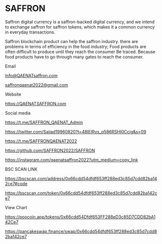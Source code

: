 # SAFFRON
Saffron digital currency is a saffron-backed digital currency, and we intend to exchange saffron for saffron tokens, which makes it a common currency in everyday transactions.

Saffron blockchain product can help the saffron industry.
there are problems in terms of efficiency in the food industry; Food products are often difficult to produce until they reach the consumer Be traced.
Because food products have to go through many gates to reach the consumer.

Email

Info@QAENATsaffron.com

saffronqaenat2022@gmail.com

Website

https://QAENATSAFFRON.com

Social media

https://t.me/SAFFRON_QAENAT_Admin

https://twitter.com/Sajjad19960820?t=48lEIRvs_q586RSHI0Ccig&s=09

https://t.me/SAFFRONQAENAT2022

https://github.com/SAFFRON2022/SAFFRON

https://instagram.com/qaenatsaffron2022?utm_medium=copy_link

BSC SCAN LINK

https://bscscan.com/address/0x66cdd54dfdf653ff288ed3c85d7cdd82ba142ce7#code

https://bscscan.com/token/0x66cdd54dfdf653ff288ed3c85d7cdd82ba142ce7

View Chart

https://poocoin.app/tokens/0x66cdd54Dfdf653FF288eD3c85D7CDD82bA142Ce7

https://pancakeswap.finance/swap/0x66cdd54dfdf653ff288ed3c85d7cdd82ba142ce7
